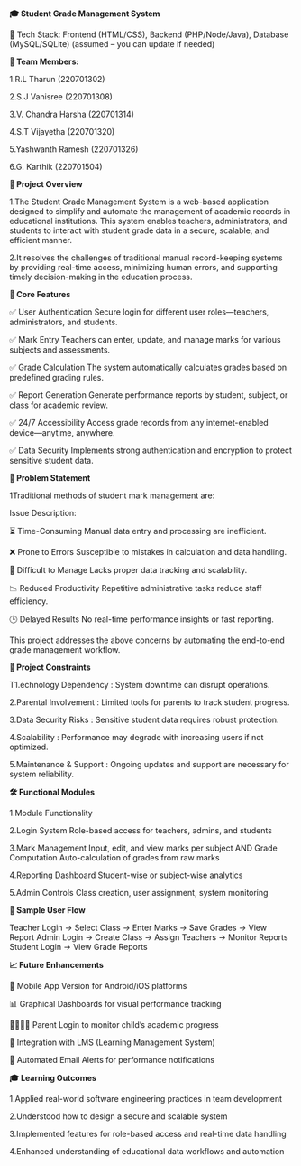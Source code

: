 **🎓 Student Grade Management System**

📂 Tech Stack: Frontend (HTML/CSS), Backend (PHP/Node/Java), Database (MySQL/SQLite) (assumed – you can update if needed)

**👤 Team Members:**

1.R.L Tharun (220701302)

2.S.J Vanisree (220701308)

3.V. Chandra Harsha (220701314)

4.S.T Vijayetha (220701320)

5.Yashwanth Ramesh (220701326)

6.G. Karthik (220701504)

**📌 Project Overview**

1.The Student Grade Management System is a web-based application designed to simplify and automate the management of academic records in educational institutions. This system enables teachers, administrators, and students to interact with student grade data in a secure, scalable, and efficient manner.

2.It resolves the challenges of traditional manual record-keeping systems by providing real-time access, minimizing human errors, and supporting timely decision-making in the education process.


**🎯 Core Features**

✅ User Authentication
Secure login for different user roles—teachers, administrators, and students.

✅ Mark Entry
Teachers can enter, update, and manage marks for various subjects and assessments.

✅ Grade Calculation
The system automatically calculates grades based on predefined grading rules.

✅ Report Generation
Generate performance reports by student, subject, or class for academic review.

✅ 24/7 Accessibility
Access grade records from any internet-enabled device—anytime, anywhere.

✅ Data Security
Implements strong authentication and encryption to protect sensitive student data.


**🧠 Problem Statement**

1Traditional methods of student mark management are:


Issue	Description:

⏳ Time-Consuming	Manual data entry and processing are inefficient.

❌ Prone to Errors	Susceptible to mistakes in calculation and data handling.

🔄 Difficult to Manage	Lacks proper data tracking and scalability.

📉 Reduced Productivity	Repetitive administrative tasks reduce staff efficiency.

🕒 Delayed Results	No real-time performance insights or fast reporting.

   This project addresses the above concerns by automating the end-to-end grade management workflow.
   

**🚧 Project Constraints**

T1.echnology Dependency  : System downtime can disrupt operations.

2.Parental Involvement   : Limited tools for parents to track student progress.

3.Data Security Risks      : Sensitive student data requires robust protection.

4.Scalability              : Performance may degrade with increasing users if not optimized.

5.Maintenance & Support    : Ongoing updates and support are necessary for system reliability.


**🛠️ Functional Modules**

1.Module	Functionality

2.Login System	Role-based access for teachers, admins, and students

3.Mark Management	Input, edit, and view marks per subject AND
Grade Computation	Auto-calculation of grades from raw marks

4.Reporting Dashboard	Student-wise or subject-wise analytics

5.Admin Controls	Class creation, user assignment, system monitoring

**🧪 Sample User Flow**

Teacher Login → Select Class → Enter Marks → Save Grades → View Report
Admin Login → Create Class → Assign Teachers → Monitor Reports
Student Login → View Grade Reports


**📈 Future Enhancements**

📱 Mobile App Version for Android/iOS platforms

📊 Graphical Dashboards for visual performance tracking

👨‍👩‍👧‍👦 Parent Login to monitor child’s academic progress

🔁 Integration with LMS (Learning Management System)

📧 Automated Email Alerts for performance notifications

**🎓 Learning Outcomes**

1.Applied real-world software engineering practices in team development

2.Understood how to design a secure and scalable system

3.Implemented features for role-based access and real-time data handling

4.Enhanced understanding of educational data workflows and automation
